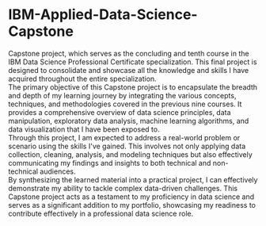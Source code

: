 # IBM-Applied-Data-Science-Capstone
Capstone project, which serves as the concluding and tenth course in the IBM Data Science Professional Certificate specialization. This final project is designed to consolidate and showcase all the knowledge and skills I have acquired throughout the entire specialization.<br>The primary objective of this Capstone project is to encapsulate the breadth and depth of my learning journey by integrating the various concepts, techniques, and methodologies covered in the previous nine courses. It provides a comprehensive overview of data science principles, data manipulation, exploratory data analysis, machine learning algorithms, and data visualization that I have been exposed to.<br>Through this project, I am expected to address a real-world problem or scenario using the skills I've gained. This involves not only applying data collection, cleaning, analysis, and modeling techniques but also effectively communicating my findings and insights to both technical and non-technical audiences.<br>By synthesizing the learned material into a practical project, I can effectively demonstrate my ability to tackle complex data-driven challenges. This Capstone project acts as a testament to my proficiency in data science and serves as a significant addition to my portfolio, showcasing my readiness to contribute effectively in a professional data science role.




